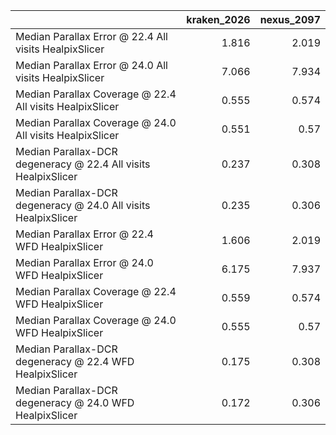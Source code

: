 |                                                                |   kraken_2026 |   nexus_2097 |
|:---------------------------------------------------------------|--------------:|-------------:|
| Median Parallax Error @ 22.4 All visits HealpixSlicer          |         1.816 |        2.019 |
| Median Parallax Error @ 24.0 All visits HealpixSlicer          |         7.066 |        7.934 |
| Median Parallax Coverage @ 22.4 All visits HealpixSlicer       |         0.555 |        0.574 |
| Median Parallax Coverage @ 24.0 All visits HealpixSlicer       |         0.551 |        0.57  |
| Median Parallax-DCR degeneracy @ 22.4 All visits HealpixSlicer |         0.237 |        0.308 |
| Median Parallax-DCR degeneracy @ 24.0 All visits HealpixSlicer |         0.235 |        0.306 |
| Median Parallax Error @ 22.4 WFD HealpixSlicer                 |         1.606 |        2.019 |
| Median Parallax Error @ 24.0 WFD HealpixSlicer                 |         6.175 |        7.937 |
| Median Parallax Coverage @ 22.4 WFD HealpixSlicer              |         0.559 |        0.574 |
| Median Parallax Coverage @ 24.0 WFD HealpixSlicer              |         0.555 |        0.57  |
| Median Parallax-DCR degeneracy @ 22.4 WFD HealpixSlicer        |         0.175 |        0.308 |
| Median Parallax-DCR degeneracy @ 24.0 WFD HealpixSlicer        |         0.172 |        0.306 |
